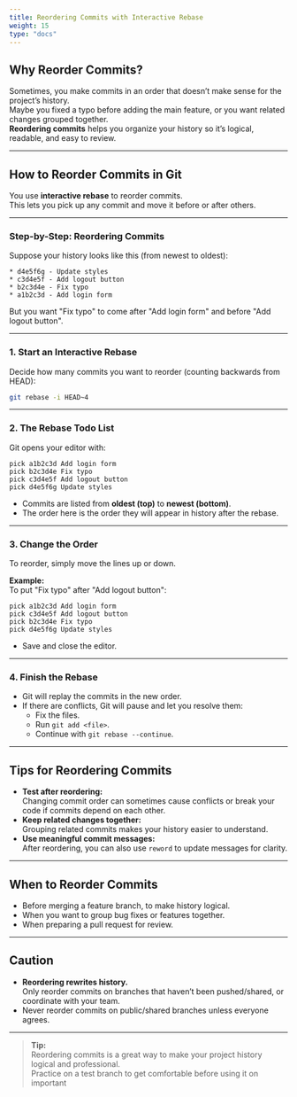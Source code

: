 ```yaml
---
title: Reordering Commits with Interactive Rebase
weight: 15
type: "docs"
---
```


## Why Reorder Commits?

Sometimes, you make commits in an order that doesn’t make sense for the project’s history.  
Maybe you fixed a typo before adding the main feature, or you want related changes grouped together.  
**Reordering commits** helps you organize your history so it’s logical, readable, and easy to review.

---

## How to Reorder Commits in Git

You use **interactive rebase** to reorder commits.  
This lets you pick up any commit and move it before or after others.

---

### Step-by-Step: Reordering Commits

Suppose your history looks like this (from newest to oldest):

```
* d4e5f6g - Update styles
* c3d4e5f - Add logout button
* b2c3d4e - Fix typo
* a1b2c3d - Add login form
```

But you want "Fix typo" to come after "Add login form" and before "Add logout button".

---

### 1. Start an Interactive Rebase

Decide how many commits you want to reorder (counting backwards from HEAD):

```bash
git rebase -i HEAD~4
```

---

### 2. The Rebase Todo List

Git opens your editor with:

```
pick a1b2c3d Add login form
pick b2c3d4e Fix typo
pick c3d4e5f Add logout button
pick d4e5f6g Update styles
```

- Commits are listed from **oldest (top)** to **newest (bottom)**.
- The order here is the order they will appear in history after the rebase.

---

### 3. Change the Order

To reorder, simply move the lines up or down.

**Example:**  
To put "Fix typo" after "Add logout button":

```
pick a1b2c3d Add login form
pick c3d4e5f Add logout button
pick b2c3d4e Fix typo
pick d4e5f6g Update styles
```

- Save and close the editor.

---

### 4. Finish the Rebase

- Git will replay the commits in the new order.
- If there are conflicts, Git will pause and let you resolve them:
  - Fix the files.
  - Run `git add <file>`.
  - Continue with `git rebase --continue`.

---

## Tips for Reordering Commits

- **Test after reordering:**  
  Changing commit order can sometimes cause conflicts or break your code if commits depend on each other.
- **Keep related changes together:**  
  Grouping related commits makes your history easier to understand.
- **Use meaningful commit messages:**  
  After reordering, you can also use `reword` to update messages for clarity.

---

## When to Reorder Commits

- Before merging a feature branch, to make history logical.
- When you want to group bug fixes or features together.
- When preparing a pull request for review.

---

## Caution

- **Reordering rewrites history.**  
  Only reorder commits on branches that haven’t been pushed/shared, or coordinate with your team.
- Never reorder commits on public/shared branches unless everyone agrees.

---

> **Tip:**  
> Reordering commits is a great way to make your project history logical and professional.  
> Practice on a test branch to get comfortable before using it on important